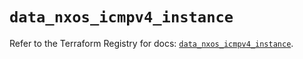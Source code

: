 # `data_nxos_icmpv4_instance`

Refer to the Terraform Registry for docs: [`data_nxos_icmpv4_instance`](https://registry.terraform.io/providers/ciscodevnet/nxos/0.5.10/docs/data-sources/icmpv4_instance).
